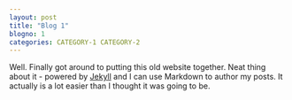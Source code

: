 ```yaml
---
layout: post
title: "Blog 1"
blogno: 1
categories: CATEGORY-1 CATEGORY-2
---
```


Well. Finally got around to putting this old website together. Neat thing about it - powered by [Jekyll](http://jekyllrb.com) 
and I can use Markdown to author my posts. It actually is a lot easier than I thought it was going to be.
